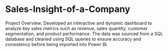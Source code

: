 # Sales-Insight-of-a-Company

Project Overview:
Developed an interactive and dynamic dashboard to analyze key sales metrics such as revenue, sales quantity, customer segmentation, and product performance. The data was sourced from a SQL database and cleaned using SQL queries to ensure accuracy and consistency before being imported into Power BI.
